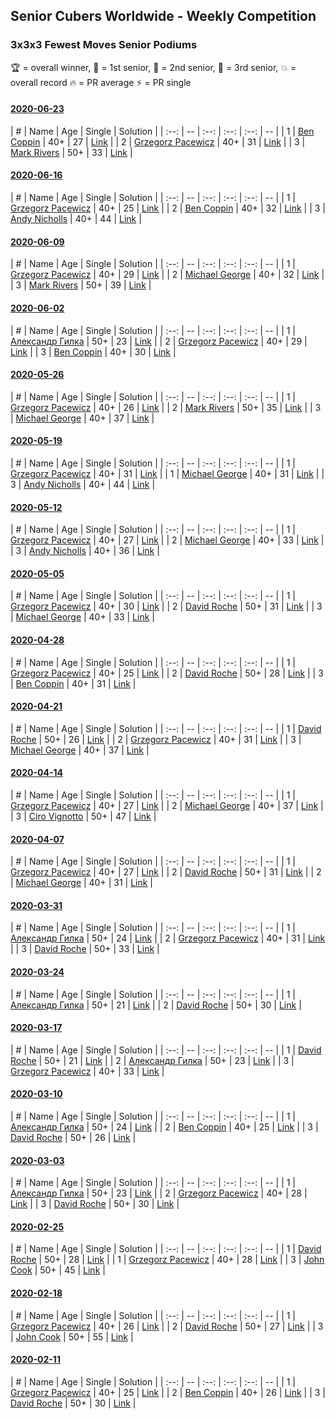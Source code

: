 ## Senior Cubers Worldwide - Weekly Competition
### 3x3x3 Fewest Moves Senior Podiums
🏆 = overall winner, 🥇 = 1st senior, 🥈 = 2nd senior, 🥉 = 3rd senior, 💥 = overall record 🔥 = PR average ⚡ = PR single

#### [2020-06-23](2020-06-23.md)

| # | Name | Age | Single | Solution |
| :--: | -- | :--: | :--: | :--: | -- |
| 1 | [Ben Coppin](../../persons/ben_coppin/333fm.md) | 40+ | 27 | [Link](https://www.facebook.com/events/284763775909443/permalink/285623172490170/) |
| 2 | [Grzegorz Pacewicz](../../persons/grzegorz_pacewicz/333fm.md) | 40+ | 31 | [Link](https://www.facebook.com/events/284763775909443/permalink/285251059194048/) |
| 3 | [Mark Rivers](../../persons/mark_rivers/333fm.md) | 50+ | 33 | [Link](https://www.facebook.com/events/284763775909443/permalink/288504812202006/) |

#### [2020-06-16](2020-06-16.md)

| # | Name | Age | Single | Solution |
| :--: | -- | :--: | :--: | :--: | -- |
| 1 | [Grzegorz Pacewicz](../../persons/grzegorz_pacewicz/333fm.md) | 40+ | 25 | [Link](https://www.facebook.com/events/753945178677521/permalink/756398248432214/) |
| 2 | [Ben Coppin](../../persons/ben_coppin/333fm.md) | 40+ | 32 | [Link](https://www.facebook.com/events/753945178677521/permalink/755294308542608/) |
| 3 | [Andy Nicholls](../../persons/andy_nicholls/333fm.md) | 40+ | 44 | [Link](https://www.facebook.com/events/753945178677521/permalink/755686318503407/) |

#### [2020-06-09](2020-06-09.md)

| # | Name | Age | Single | Solution |
| :--: | -- | :--: | :--: | :--: | -- |
| 1 | [Grzegorz Pacewicz](../../persons/grzegorz_pacewicz/333fm.md) | 40+ | 29 | [Link](https://www.facebook.com/events/855783411578420/permalink/857203278103100/) |
| 2 | [Michael George](../../persons/michael_george/333fm.md) | 40+ | 32 | [Link](https://www.facebook.com/events/855783411578420/permalink/860178947805533/) |
| 3 | [Mark Rivers](../../persons/mark_rivers/333fm.md) | 50+ | 39 | [Link](https://www.facebook.com/events/855783411578420/permalink/860043347819093/) |

#### [2020-06-02](2020-06-02.md)

| # | Name | Age | Single | Solution |
| :--: | -- | :--: | :--: | :--: | -- |
| 1 | [Александр Гилка](../../persons/александр_гилка/333fm.md) | 50+ | 23 | [Link](https://www.facebook.com/events/3920457157996941/permalink/3925569974152326/) |
| 2 | [Grzegorz Pacewicz](../../persons/grzegorz_pacewicz/333fm.md) | 40+ | 29 | [Link](https://www.facebook.com/events/3920457157996941/permalink/3929360207106636/) |
| 3 | [Ben Coppin](../../persons/ben_coppin/333fm.md) | 40+ | 30 | [Link](https://www.facebook.com/events/3920457157996941/permalink/3929494677093189/) |

#### [2020-05-26](2020-05-26.md)

| # | Name | Age | Single | Solution |
| :--: | -- | :--: | :--: | :--: | -- |
| 1 | [Grzegorz Pacewicz](../../persons/grzegorz_pacewicz/333fm.md) | 40+ | 26 | [Link](https://www.facebook.com/events/2622968941252005/permalink/2623152611233638/) |
| 2 | [Mark Rivers](../../persons/mark_rivers/333fm.md) | 50+ | 35 | [Link](https://www.facebook.com/events/2622968941252005/permalink/2628004390748460/) |
| 3 | [Michael George](../../persons/michael_george/333fm.md) | 40+ | 37 | [Link](https://www.facebook.com/events/2622968941252005/permalink/2626255534256679/) |

#### [2020-05-19](2020-05-19.md)

| # | Name | Age | Single | Solution |
| :--: | -- | :--: | :--: | :--: | -- |
| 1 | [Grzegorz Pacewicz](../../persons/grzegorz_pacewicz/333fm.md) | 40+ | 31 | [Link](https://www.facebook.com/events/568280284126471/permalink/570809837206849/) |
| 1 | [Michael George](../../persons/michael_george/333fm.md) | 40+ | 31 | [Link](https://www.facebook.com/events/568280284126471/permalink/569029154051584/) |
| 3 | [Andy Nicholls](../../persons/andy_nicholls/333fm.md) | 40+ | 44 | [Link](https://www.facebook.com/events/568280284126471/permalink/568367324117767/) |

#### [2020-05-12](2020-05-12.md)

| # | Name | Age | Single | Solution |
| :--: | -- | :--: | :--: | :--: | -- |
| 1 | [Grzegorz Pacewicz](../../persons/grzegorz_pacewicz/333fm.md) | 40+ | 27 | [Link](https://www.facebook.com/events/2563130363933815/permalink/2568078846772300/) |
| 2 | [Michael George](../../persons/michael_george/333fm.md) | 40+ | 33 | [Link](https://www.facebook.com/events/2563130363933815/permalink/2564203937159791/) |
| 3 | [Andy Nicholls](../../persons/andy_nicholls/333fm.md) | 40+ | 36 | [Link](https://www.facebook.com/events/2563130363933815/permalink/2563245993922252/) |

#### [2020-05-05](2020-05-05.md)

| # | Name | Age | Single | Solution |
| :--: | -- | :--: | :--: | :--: | -- |
| 1 | [Grzegorz Pacewicz](../../persons/grzegorz_pacewicz/333fm.md) | 40+ | 30 | [Link](https://www.facebook.com/events/271150663928664/permalink/274713473572383/) |
| 2 | [David Roche](../../persons/david_roche/333fm.md) | 50+ | 31 | [Link](https://www.facebook.com/events/271150663928664/permalink/274553566921707/) |
| 3 | [Michael George](../../persons/michael_george/333fm.md) | 40+ | 33 | [Link](https://www.facebook.com/events/271150663928664/permalink/274211690289228/) |

#### [2020-04-28](2020-04-28.md)

| # | Name | Age | Single | Solution |
| :--: | -- | :--: | :--: | :--: | -- |
| 1 | [Grzegorz Pacewicz](../../persons/grzegorz_pacewicz/333fm.md) | 40+ | 25 | [Link](https://www.facebook.com/events/339284923718995/permalink/341683326812488/) |
| 2 | [David Roche](../../persons/david_roche/333fm.md) | 50+ | 28 | [Link](https://www.facebook.com/events/339284923718995/permalink/343729683274519/) |
| 3 | [Ben Coppin](../../persons/ben_coppin/333fm.md) | 40+ | 31 | [Link](https://www.facebook.com/events/339284923718995/permalink/339287250385429/) |

#### [2020-04-21](2020-04-21.md)

| # | Name | Age | Single | Solution |
| :--: | -- | :--: | :--: | :--: | -- |
| 1 | [David Roche](../../persons/david_roche/333fm.md) | 50+ | 26 | [Link](https://www.facebook.com/events/573932290186676/permalink/577860719793833/) |
| 2 | [Grzegorz Pacewicz](../../persons/grzegorz_pacewicz/333fm.md) | 40+ | 31 | [Link](https://www.facebook.com/events/573932290186676/permalink/575999886646583/) |
| 3 | [Michael George](../../persons/michael_george/333fm.md) | 40+ | 37 | [Link](https://www.facebook.com/events/573932290186676/permalink/575408763372362/) |

#### [2020-04-14](2020-04-14.md)

| # | Name | Age | Single | Solution |
| :--: | -- | :--: | :--: | :--: | -- |
| 1 | [Grzegorz Pacewicz](../../persons/grzegorz_pacewicz/333fm.md) | 40+ | 27 | [Link](https://www.facebook.com/events/1537311246473343/permalink/1537775026426965/) |
| 2 | [Michael George](../../persons/michael_george/333fm.md) | 40+ | 37 | [Link](https://www.facebook.com/events/1537311246473343/permalink/1540438096160658/) |
| 3 | [Ciro Vignotto](../../persons/ciro_vignotto/333fm.md) | 50+ | 47 | [Link](https://www.facebook.com/events/1537311246473343/permalink/1537476063123528/) |

#### [2020-04-07](2020-04-07.md)

| # | Name | Age | Single | Solution |
| :--: | -- | :--: | :--: | :--: | -- |
| 1 | [Grzegorz Pacewicz](../../persons/grzegorz_pacewicz/333fm.md) | 40+ | 27 | [Link](https://www.facebook.com/events/253518435802861/permalink/254351852386186/) |
| 2 | [David Roche](../../persons/david_roche/333fm.md) | 50+ | 31 | [Link](https://www.facebook.com/events/253518435802861/permalink/257872972034074/) |
| 2 | [Michael George](../../persons/michael_george/333fm.md) | 40+ | 31 | [Link](https://www.facebook.com/events/253518435802861/permalink/254710715683633/) |

#### [2020-03-31](2020-03-31.md)

| # | Name | Age | Single | Solution |
| :--: | -- | :--: | :--: | :--: | -- |
| 1 | [Александр Гилка](../../persons/александр_гилка/333fm.md) | 50+ | 24 | [Link](https://www.facebook.com/events/511598773063510/permalink/512404262982961/) |
| 2 | [Grzegorz Pacewicz](../../persons/grzegorz_pacewicz/333fm.md) | 40+ | 31 | [Link](https://www.facebook.com/events/511598773063510/permalink/514549682768419/) |
| 3 | [David Roche](../../persons/david_roche/333fm.md) | 50+ | 33 | [Link](https://www.facebook.com/events/511598773063510/permalink/514712556085465/) |

#### [2020-03-24](2020-03-24.md)

| # | Name | Age | Single | Solution |
| :--: | -- | :--: | :--: | :--: | -- |
| 1 | [Александр Гилка](../../persons/александр_гилка/333fm.md) | 50+ | 21 | [Link](https://www.facebook.com/events/500266387310754/permalink/500800967257296/) |
| 2 | [David Roche](../../persons/david_roche/333fm.md) | 50+ | 30 | [Link](https://www.facebook.com/events/500266387310754/permalink/500672650603461/) |

#### [2020-03-17](2020-03-17.md)

| # | Name | Age | Single | Solution |
| :--: | -- | :--: | :--: | :--: | -- |
| 1 | [David Roche](../../persons/david_roche/333fm.md) | 50+ | 21 | [Link](https://www.facebook.com/events/210706923625115/permalink/211706620191812/) |
| 2 | [Александр Гилка](../../persons/александр_гилка/333fm.md) | 50+ | 23 | [Link](https://www.facebook.com/events/210706923625115/permalink/210837883612019/) |
| 3 | [Grzegorz Pacewicz](../../persons/grzegorz_pacewicz/333fm.md) | 40+ | 33 | [Link](https://www.facebook.com/events/210706923625115/permalink/210846356944505/) |

#### [2020-03-10](2020-03-10.md)

| # | Name | Age | Single | Solution |
| :--: | -- | :--: | :--: | :--: | -- |
| 1 | [Александр Гилка](../../persons/александр_гилка/333fm.md) | 50+ | 24 | [Link](https://www.facebook.com/events/640532176759268/permalink/641756139970205/) |
| 2 | [Ben Coppin](../../persons/ben_coppin/333fm.md) | 40+ | 25 | [Link](https://www.facebook.com/events/640532176759268/permalink/641063233372829/) |
| 3 | [David Roche](../../persons/david_roche/333fm.md) | 50+ | 26 | [Link](https://www.facebook.com/events/640532176759268/permalink/640978746714611/) |

#### [2020-03-03](2020-03-03.md)

| # | Name | Age | Single | Solution |
| :--: | -- | :--: | :--: | :--: | -- |
| 1 | [Александр Гилка](../../persons/александр_гилка/333fm.md) | 50+ | 23 | [Link](https://www.facebook.com/events/235909040903027/permalink/236081277552470/) |
| 2 | [Grzegorz Pacewicz](../../persons/grzegorz_pacewicz/333fm.md) | 40+ | 28 | [Link](https://www.facebook.com/events/235909040903027/permalink/239951957165402/) |
| 3 | [David Roche](../../persons/david_roche/333fm.md) | 50+ | 30 | [Link](https://www.facebook.com/events/235909040903027/permalink/239537177206880/) |

#### [2020-02-25](2020-02-25.md)

| # | Name | Age | Single | Solution |
| :--: | -- | :--: | :--: | :--: | -- |
| 1 | [David Roche](../../persons/david_roche/333fm.md) | 50+ | 28 | [Link](https://www.facebook.com/events/215751886207638/permalink/217139489402211/) |
| 1 | [Grzegorz Pacewicz](../../persons/grzegorz_pacewicz/333fm.md) | 40+ | 28 | [Link](https://www.facebook.com/events/215751886207638/permalink/216177539498406/) |
| 3 | [John Cook](../../persons/john_cook/333fm.md) | 50+ | 45 | [Link](https://www.facebook.com/events/215751886207638/permalink/217422122707281/) |

#### [2020-02-18](2020-02-18.md)

| # | Name | Age | Single | Solution |
| :--: | -- | :--: | :--: | :--: | -- |
| 1 | [Grzegorz Pacewicz](../../persons/grzegorz_pacewicz/333fm.md) | 40+ | 26 | [Link](https://www.facebook.com/groups/1604105099735401/permalink/2146673152145257/) |
| 2 | [David Roche](../../persons/david_roche/333fm.md) | 50+ | 27 | [Link](https://www.facebook.com/groups/1604105099735401/permalink/2146673152145257/) |
| 3 | [John Cook](../../persons/john_cook/333fm.md) | 50+ | 55 | [Link](https://www.facebook.com/groups/1604105099735401/permalink/2146673152145257/) |

#### [2020-02-11](2020-02-11.md)

| # | Name | Age | Single | Solution |
| :--: | -- | :--: | :--: | :--: | -- |
| 1 | [Grzegorz Pacewicz](../../persons/grzegorz_pacewicz/333fm.md) | 40+ | 25 | [Link](https://www.facebook.com/groups/1604105099735401/permalink/2138923996253506/) |
| 2 | [Ben Coppin](../../persons/ben_coppin/333fm.md) | 40+ | 26 | [Link](https://www.facebook.com/groups/1604105099735401/permalink/2138923996253506/) |
| 3 | [David Roche](../../persons/david_roche/333fm.md) | 50+ | 30 | [Link](https://www.facebook.com/groups/1604105099735401/permalink/2138923996253506/) |


<!-- Global site tag (gtag.js) - Google Analytics -->
<script async src="https://www.googletagmanager.com/gtag/js?id=UA-86348435-3"></script>
<script>window.dataLayer = window.dataLayer || []; function gtag() {dataLayer.push(arguments);} gtag('js', new Date()); gtag('config', 'UA-86348435-3');</script>
